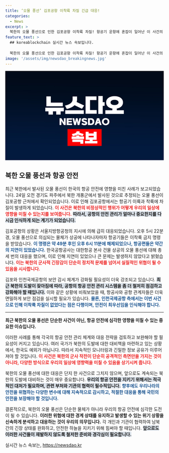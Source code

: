 ```yaml
---
title: ‘오물 풍선’ 김포공항 이착륙 차질 긴급 대응!
categories:
  - News
excerpt: >
  북한의 오물 풍선으로 인한 김포공항 이착륙 차질! 항공기 운항에 혼잡이 일어난 이 사건의 전말을 확인해보세요. 지금 클릭하세요!
feature_text: >
  ## koreablockchain 실시간 뉴스 속보입니다.

  북한의 오물 풍선으로 인한 김포공항 이착륙 차질! 항공기 운항에 혼잡이 일어난 이 사건의 전말을 확인해보세요. 지금 클릭하세요!
image: '/assets/img/newsdao_breakingnews.jpg'
---
```


<p><img src="/assets/img/newsdao_breakingnews.jpg" alt="koreablockchain 속보" /></p>

<h2 data-ke-size="size26">북한 오물 풍선과 항공 안전</h2>

<p data-ke-size="size16">최근 북한에서 발사된 오물 풍선이 한국의 항공 안전에 영향을 미친 사례가 보고되었습니다. 24일 오전 경기도 파주에서 북한 개풍군에서 발사된 것으로 추정되는 오물 풍선이 김포공항 근처에서 확인되었습니다. 이로 인해 김포공항에서는 항공기 이륙과 착륙에 차질이 발생하게 되었습니다. <b><span style="color: #ee2323;">이 사건은 북한의 비정상적인 행위가 어떻게 우리의 일상에 영향을 미칠 수 있는지를 보여줍니다.</span></b> <b><span style="background-color: #21538527;">따라서, 공항의 안전 관리가 얼마나 중요한지를 다시금 인식하게 되는 계기가 되었습니다.</span></b> </p>

<p data-ke-size="size16">김포공항의 상황은 서울지방항공청의 지시에 의해 급히 대응되었습니다. 오후 5시 22분 경, 오물 풍선으로 의심되는 물체가 상공에 나타나자마자 항공기들은 이착륙 금지 명령을 받았습니다. <b><span style="color: #1a5490;">이 명령은 약 49분 후인 오후 6시 11분에 해제되었으나, 항공편들은 약간의 지연이 있었습니다.</span></b> 한국공항공사는 대한항공 본사 건물 상공의 오물 풍선에 대해 총 세 번의 대응을 했으며, 이로 인해 지연이 있었으나 큰 문제는 발생하지 않았다고 밝혔습니다. <b><span style="color: #ee2323;">이는 북한의 군사적 긴장감이 단순히 정치적 문제를 넘어서 실질적인 위협이 될 수 있음을 시사합니다.</span></b> </p>

<p data-ke-size="size16">김포와 인천국제공항의 보안 감시 체계가 강화될 필요성이 더욱 강조되고 있습니다. <b><span style="background-color: #21538527;">최근 북한의 도발이 잦아짐에 따라, 공항의 항공 안전 관리 시스템을 좀 더 철저히 점검하고 강화해야 할 때입니다.</span></b> 이와 같은 상황에 비춰보았을 때, 항공사와 공항 관계자들은 더욱 면밀하게 보안 점검을 실시할 필요가 있습니다. <b><span style="color: #1a5490;">물론, 인천국제공항 측에서는 이번 사건으로 인해 이착륙 차질이 없었다는 점은 다행이며, 안전이 최우선임을 인식해야 합니다.</span></b> </p>

<hr />

<p><b>최근 북한의 오물 풍선은 단순한 사건이 아닌, 항공 안전에 심각한 영향을 미칠 수 있는 중요한 이슈입니다.</b> <p data-ke-size="size16">이러한 사례를 통해 각국의 항공 안전 관리 체계와 대응 전략을 검토하고 보완해야 할 필요성이 커지고 있습니다. 여러 국가가 북한의 도발에 대한 대비책을 마련하고 있는 상황에서, 한국도 예외가 아닙니다. 따라서 지속적인 모니터링과 긴밀한 정보 공유가 이루어져야 할 것입니다. <b><span style="color: #ee2323;">이 사건은 북한의 군사 작전이 단순히 공격적인 측면만을 가지는 것이 아니라, 다양한 방식으로 우리의 일상에 영향력을 미칠 수 있음을 상기시켜 줍니다.</span></b> </p></p>

<p data-ke-size="size16">북한의 오물 풍선에 대한 대응은 단지 한 사건으로 그치지 않으며, 앞으로도 계속되는 북한의 도발에 대비하는 것이 매우 중요합니다. <b><span style="background-color: #21538527;">우리의 항공 안전을 지키기 위해서는 적극적인 대처가 필요하며, 관련 부처와 기관의 협력이 필수적입니다.</span></b> <b><span style="color: #1a5490;">향후에도 우리나라의 안전을 위협하는 다양한 변수에 대해 지속적으로 감시하고, 적절한 대응을 통해 국민의 안전을 보장해야 할 것입니다.</span></b> </p>

<p data-ke-size="size16">결론적으로, 북한의 오물 풍선은 단순한 물체가 아니라 우리의 항공 안전에 심각한 도전이 될 수 있습니다. <b><span style="ee2323;">이러한 위협에 대한 경계 상태를 유지하고 발생할 수 있는 위기 상황을 신속하게 분석하고 대응하는 것이 우리의 의무입니다.</span></b> 각 개인과 기관이 협력하여 남북 간의 긴장 상태를 완화하고, 안전한 하늘을 지키기 위해 힘써야 할 때입니다. <b><span style="background-color: #21538527;">앞으로도 이러한 사건들이 재발하지 않도록 철저한 준비와 경각심이 필요합니다.</span></b> </p>
실시간 뉴스 속보는, <a href="https://newsdao.kr" rel="dofollow">https://newsdao.kr</a>


